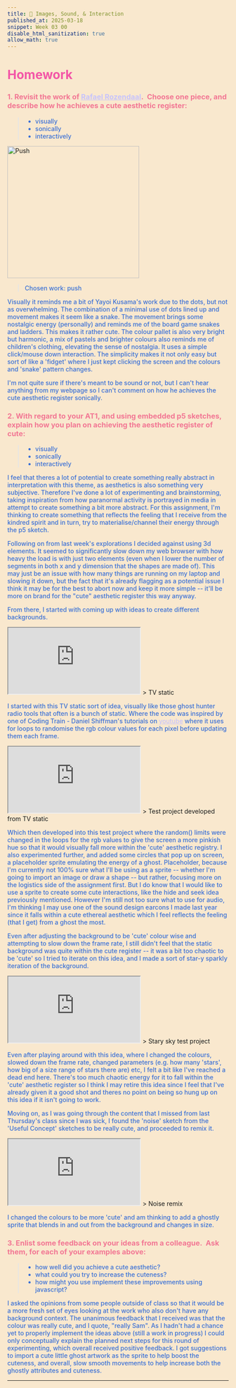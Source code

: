 ```yaml
---
title: 🎀 Images, Sound, & Interaction
published_at: 2025-03-18
snippet: Week 03 00
disable_html_sanitization: true
allow_math: true
---
```


<style>
    .markdown-body {background-color:#F9E8CE;}
  html {background-color:#F9E8CE;}
  h1 {color:#F356A7;}
  h3, h4 {color:#F27794;}
  p, pre, ul {color:#3A6FD7; font-weight:500;}
  a {color:#C7C3FC}
</style>

<script type="module">
const iframe = document.getElementById (`at1-test`)
iframe.width = iframe.parentNode.scrollWidth
iframe.height = iframe.width * 9 / 16 + 42
</script>

# Homework

### 1. Revisit the work of [Rafael Rozendaal](http://visually%20sonically%20interactively).  Choose one piece, and describe how he achieves a cute aesthetic register:

> - visually
> - sonically
> - interactively

<img src="/W03/00.gif" alt="Push" width="300"/>

> Chosen work: push

Visually it reminds me a bit of Yayoi Kusama's work due to the dots, but not as overwhelming. The combination of a minimal use of dots lined up and movement makes it seem like a snake. The movement brings some nostalgic energy (personally) and reminds me of the board game snakes and ladders. This makes it rather cute. The colour pallet is also very bright but harmonic, a mix of pastels and brighter colours also reminds me of children's clothing, elevating the sense of nostalgia. It uses a simple click/mouse down interaction. The simplicity makes it not only easy but sort of like a 'fidget' where I just kept clicking the screen and the colours and 'snake' pattern changes.

I'm not quite sure if there's meant to be sound or not, but I can't hear anything from my webpage so I can't comment on how he achieves the cute aesthetic register sonically.

### 2. With regard to your AT1, and using embedded p5 sketches, explain how you plan on achieving the aesthetic register of cute:

> - visually
> - sonically
> - interactively

I feel that theres a lot of potential to create something really abstract in interpretation with this theme, as aesthetics is also something very subjective. Therefore I've done a lot of experimenting and brainstorming, taking inspiration from how paranormal activity is portrayed in media in attempt to create something a bit more abstract. For this assignment, I'm thinking to create something that reflects the feeling that I receive from the kindred spirit and in turn, try to materialise/channel their energy through the p5 sketch.

Following on from last week's explorations I decided against using 3d elements. It seemed to significantly slow down my web browser with how heavy the load is with just two elements (even when I lower the number of segments in both x and y dimension that the shapes are made of). This may just be an issue with how many things are running on my laptop and slowing it down, but the fact that it's already flagging as a potential issue I think it may be for the best to abort now and keep it more simple -- it'll be more on brand for the "cute" aesthetic register this way anyway.

From there, I started with coming up with ideas to create different backgrounds.

<iframe id="at1-test" src="https://editor.p5js.org/sams4m/full/vvagHvo2q"></iframe>
> TV static

I started with this TV static sort of idea, visually like those ghost hunter radio tools that often is a bunch of static. Where the code was inspired by one of Coding Train - Daniel Shiffman's tutorials on [youtube](https://www.youtube.com/watch?v=nMUMZ5YRxHI) where it uses for loops to randomise the rgb colour values for each pixel before updating them each frame.

<iframe id="at1-test" src="https://editor.p5js.org/sams4m/full/fs7Xs0HV_"></iframe>
> Test project developed from TV static

Which then developed into this test project where the random() limits were changed in the loops for the rgb values to give the screen a more pinkish hue so that it would visually fall more within the 'cute' aesthetic registry. I also experimented further, and added some circles that pop up on screen, a placeholder sprite emulating the energy of a ghost. Placeholder, because I'm currently not 100% sure what I'll be using as a sprite -- whether I'm going to import an image or draw a shape -- but rather, focusing more on the logistics side of the assignment first. But I do know that I would like to use a sprite to create some cute interactions, like the hide and seek idea previously mentioned. However I'm still not too sure what to use for audio, I'm thinking I may use one of the sound design earcons I made last year since it falls within a cute ethereal aesthetic which I feel reflects the feeling (that I get) from a ghost the most.

Even after adjusting the background to be 'cute' colour wise and attempting to slow down the frame rate, I still didn't feel that the static background was quite within the cute register -- it was a bit too chaotic to be 'cute' so I tried to iterate on this idea, and I made a sort of star-y sparkly iteration of the background.

<iframe id="at1-test" src="https://editor.p5js.org/sams4m/full/9OUNN9Zwc"></iframe>
> Stary sky test project

Even after playing around with this idea, where I changed the colours, slowed down the frame rate, changed parameters (e.g. how many 'stars', how big of a size range of stars there are) etc, I felt a bit like I've reached a dead end here. There's too much chaotic energy for it to fall within the 'cute' aesthetic register so I think I may retire this idea since I feel that I've already given it a good shot and theres no point on being so hung up on this idea if it isn't going to work.

Moving on, as I was going through the content that I missed from last Thursday's class since I was sick, I found the 'noise' sketch from the 'Useful Concept' sketches to be really cute, and proceeded to remix it.

<iframe id="at1-test" src="https://editor.p5js.org/sams4m/full/wn4Ua6RcQ"></iframe>
> Noise remix

I changed the colours to be more 'cute' and am thinking to add a ghostly sprite that blends in and out from the background and changes in size.

### 3. Enlist some feedback on your ideas from a colleague.  Ask them, for each of your examples above:

> - how well did you achieve a cute aesthetic?
> - what could you try to increase the cuteness?
> - how might you use implement these improvements using javascript?

I asked the opinions from some people outside of class so that it would be a more fresh set of eyes looking at the work who also don't have any background context. The unanimous feedback that I received was that the colour was really cute, and I quote, "really Sam". As I hadn't had a chance yet to properly implement the ideas above (still a work in progress) I could only conceptually explain the planned next steps for this round of experimenting, which overall received positive feedback. I got suggestions to import a cute little ghost artwork as the sprite to help boost the cuteness, and overall, slow smooth movements to help increase both the ghostly attributes and cuteness.

---
